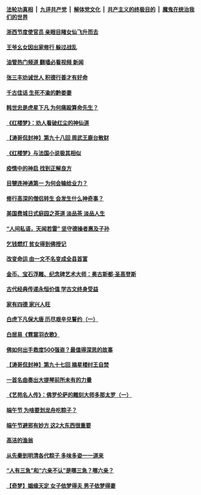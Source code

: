 ####  [法轮功真相](../../../../basic/blob/master/README.md?t=06152031) &nbsp;|&nbsp; [九评共产党](../../../../9ping.md/blob/master/README.md?t=06152031) &nbsp;|&nbsp; [解体党文化](../../../../jtdwh.md/blob/master/README.md?t=06152031)  &nbsp;|&nbsp; [共产主义的终极目的](../../../../gczydzjmd.md/blob/master/README.md?t=06152031) &nbsp;|&nbsp; [魔鬼在统治我们的世界](../../../../mgztzwmdsj.md/blob/master/README.md?t=06152031) 

#### [浙西节度使官员 亲眼目睹女仙飞升而去](../pages/prog647/a103456083.md?t=06152031) 

#### [王爷幺女因出家修行 躲过战乱](../pages/prog647/a103455202.md?t=06152031) 

#### [油管热门频道 翻墙必看视频 新闻](http://45.76.130.85:81/youtube.html?06152031)

#### [张三丰劝诫世人 积德行善才有好命](../pages/prog647/a103455184.md?t=06152031) 

#### [千古佳话 生死不渝的黔娄妻](../pages/prog647/a103454371.md?t=06152031) 

#### [韩世忠是虎星下凡 为何痛殴算命先生？](../pages/prog647/a103454266.md?t=06152031) 

#### [《红楼梦》：劝人看破红尘的神仙道](../pages/prog647/a103454264.md?t=06152031) 

#### [【涛哥侃封神】第九十八回 周武王鹿台散财](../pages/prog647/a103453606.md?t=06152031) 

#### [《红楼梦》与法国小说极其相似](../pages/prog647/a103453043.md?t=06152031) 

#### [疫情中的神启 找到正解良方](../pages/prog647/a103453006.md?t=06152031) 

#### [目犍连神通第一 为何会输给业力？](../pages/prog647/a103452023.md?t=06152031) 

#### [修行高深的僧侣转生 会发生什么神奇事？](../pages/prog647/a103452019.md?t=06152031) 

#### [美国费城日式庭园之茶道 淡品茶 淡品人生](../pages/prog647/a103451755.md?t=06152031) 

#### [“人间私语，天闻若雷” 坚守德操者惠及子孙](../pages/prog647/a103451354.md?t=06152031) 

#### [乞钱燃灯 贫女得到佛授记](../pages/prog647/a103451322.md?t=06152031) 

#### [改变命运 由一文不名变成全县首富](../pages/prog647/a103451094.md?t=06152031) 

#### [金币、宝石浮雕、纪念碑艺术大师：奥古斯都‧圣高登斯](../pages/prog647/a103450332.md?t=06152031) 

#### [古代经典传递永恒价值 学古文终身受益](../pages/prog647/a103450051.md?t=06152031) 

#### [家有四德 家兴人旺](../pages/prog647/a103449162.md?t=06152031) 

#### [白虎下凡保大唐 历尽艰辛兑誓约（一）](../pages/prog647/a103449142.md?t=06152031) 

#### [白居易《霓裳羽衣歌》](../pages/prog647/a103449057.md?t=06152031) 

#### [佛如何出手救度500强盗？最值得深思的故事](../pages/prog647/a103448229.md?t=06152031) 

#### [【涛哥侃封神】第九十七回 摘星楼纣王自焚](../pages/prog647/a103447288.md?t=06152031) 

#### [一首名曲奏出大提琴前所未有的力量](../pages/prog647/a103446732.md?t=06152031) 

#### [《艺苑名人传》：佛罗伦萨的雕刻大师多那太罗（一）](../pages/prog647/a103446694.md?t=06152031) 

#### [端午节 为啥要划龙舟吃粽子？](../pages/prog647/a103445683.md?t=06152031) 

#### [端午节避邪有妙方 这2大东西很重要](../pages/prog647/a103445677.md?t=06152031) 

#### [高洁的渔翁](../pages/prog647/a103445660.md?t=06152031) 

#### [从先秦到明清各代粽子 多味多姿一一道来](../pages/prog647/a103445461.md?t=06152031) 

#### [“人有三急”和“六亲不认”是哪三急？哪六亲？](../pages/prog647/a103444852.md?t=06152031) 

#### [【奇梦】姻缘天定 女子依梦得夫 男子依梦得妻](../pages/prog647/a103444807.md?t=06152031) 

<img src='http://gfw-breaker.win/goodnews/indexes/prog647.md' width='0px' height='0px'/>
